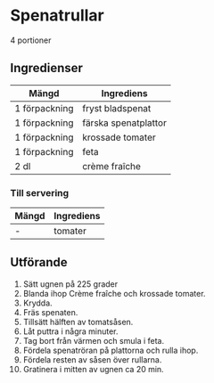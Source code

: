 # Spenatrullar
4 portioner
## Ingredienser

Mängd|Ingrediens
------------ | -------------
1 förpackning | fryst bladspenat
1 förpackning | färska spenatplattor
1 förpackning | krossade tomater
1 förpackning | feta
2 dl | crème fraîche

### Till servering
Mängd| Ingrediens
------------ | -------------
\- | tomater

## Utförande
1. Sätt ugnen på 225 grader
2. Blanda ihop Crème fraîche och krossade tomater.
3. Krydda.
4. Fräs spenaten.
5. Tillsätt hälften av tomatsåsen.
6. Låt puttra i några minuter.
7. Tag bort från värmen och smula i feta.
8. Fördela spenatröran på plattorna och rulla ihop.
9. Fördela resten av såsen över rullarna.
10. Gratinera i mitten av ugnen ca 20 min.
